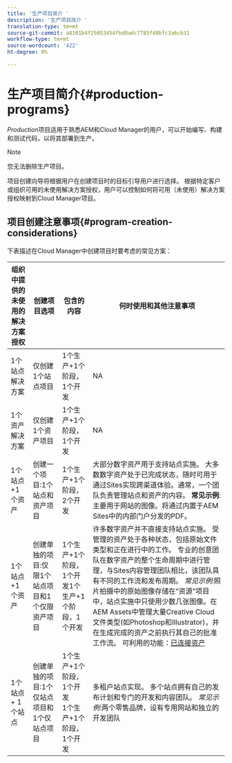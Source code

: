 ```yaml
---
title: '生产项目简介 '
description: '生产项目简介 '
translation-type: tm+mt
source-git-commit: a8101b4f25053454fbd0adc7785f40bfc3a6cb31
workflow-type: tm+mt
source-wordcount: '422'
ht-degree: 0%

---
```



# 生产项目简介{#production-programs}

*Production*&#x200B;项目适用于熟悉AEM和Cloud Manager的用户，可以开始编写、构建和测试代码，以将其部署到生产。

>[!NOTE]
>您无法删除生产项目。

项目创建向导将根据用户在创建项目时的目标引导用户进行选择。 根据特定客户或组织可用的未使用解决方案授权，用户可以控制如何将可用（未使用）解决方案授权映射到Cloud Manager项目。

## 项目创建注意事项{#program-creation-considerations}

下表描述在Cloud Manager中创建项目时要考虑的常见方案：

| 组织中提供的未使用的解决方案授权 | 创建项目选项 | 包含的内容 | 何时使用和其他注意事项 |
|--- |--- |--- |--- |
| 1个站点解决方案 | 仅创建1个站点项目 | 1个生产+1个阶段，1个开发 | NA |
| 1个资产解决方案 | 仅创建1个资产项目 | 1个生产+1个阶段，1个开发 | NA |
| 1个站点+1个资产 | 创建一个项目:1个站点和资产项目 | 1个生产+1个阶段，2个开发 | 大部分数字资产用于支持站点实施。 大多数数字资产处于已完成状态，随时可用于通过Sites实现跨渠道体验。通常，一个团队负责管理站点和资产的内容。 **常见示例**:主要用于网站的图像。将通过内置于AEM Sites中的内部门户分发的PDF。 |
| 1个站点+1个资产 | 创建单独的项目:仅限1个站点项目和1个仅限资产项目 | 1个生产+1个阶段，1个开发1个生产+1个阶段，1个开发 | 许多数字资产并不直接支持站点实施。 受管理的资产处于各种状态，包括原始文件类型和正在进行中的工作。 专业的创意团队在数字资产的整个生命周期中进行管理，与Sites内容管理团队相比，该团队具有不同的工作流和发布周期。 *常见示例*:照片拍摄中的原始图像存储在“资源”项目中，站点实施中只使用少数几张图像。在AEM Assets中管理大量Creative Cloud文件类型(如Photoshop和Illustrator)，并在生成完成的资产之前执行其自己的批准工作流。 可利用的功能：[已连接资产](https://experienceleague.adobe.com/docs/experience-manager-cloud-service/assets/admin/use-assets-across-connected-assets-instances.html?lang=en#overview-of-connected-assets) |
| 1个站点+ 1个站点 | 创建单独的项目:1个仅站点项目和1个仅站点项目 | 1个生产+1个阶段，1个开发<br>1个生产+1个阶段，1个开发 | 多租户站点实现。 多个站点拥有自己的发布计划和专门的开发和内容团队。 *常见示例*:两个零售品牌，设有专用网站和独立的开发团队 |


